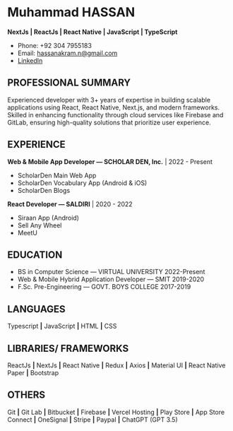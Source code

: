 # Muhammad HASSAN
**NextJs | ReactJs | React Native | JavaScript | TypeScript**

- Phone: +92 304 7955183
- Email: hassanakram.n@gmail.com
- [LinkedIn](linkedin.com/in/hassanakram-n)

## PROFESSIONAL SUMMARY
Experienced developer with 3+ years of expertise in building scalable applications using React, React Native, Next.js, and modern frameworks. Skilled in enhancing functionality through cloud services like Firebase and GitLab, ensuring high-quality solutions that prioritize user experience.

## EXPERIENCE
**Web & Mobile App Developer — SCHOLAR DEN, Inc.** | 2022 - Present
- ScholarDen Main Web App
- ScholarDen Vocabulary App (Android & iOS)
- ScholarDen Blogs

**React Developer — SALDIRI** | 2020 - 2022
- Siraan App (Android)
- Sell Any Wheel
- MeetU

## EDUCATION
- BS in Computer Science — VIRTUAL UNIVERSITY
  2022-Present
- Web & Mobile Hybrid Application Developer — SMIT
  2019-2020
- F.Sc. Pre-Engineering — GOVT. BOYS COLLEGE
  2017-2019

## LANGUAGES
Typescript **|** JavaScript **|** HTML **|** CSS

## LIBRARIES/ FRAMEWORKS
ReactJs **|** NextJs **|** React Native **|** Redux **|** Axios **|** Material UI **|** React Native Paper **|** Bootstrap

## OTHERS
Git **|** Git Lab **|** Bitbucket **|** Firebase **|** Vercel Hosting **|** Play Store **|** App Store Connect **|** OneSignal **|** Stripe **|** Paypal **|** ChatGPT (GPT 3.5)
